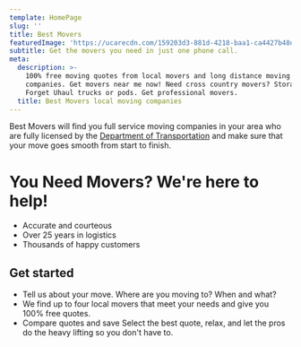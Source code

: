 ```yaml
---
template: HomePage
slug: ''
title: Best Movers
featuredImage: 'https://ucarecdn.com/159203d3-881d-4218-baa1-ca4427b48d0d/'
subtitle: Get the movers you need in just one phone call.
meta:
  description: >-
    100% free moving quotes from local movers and long distance moving
    companies. Get movers near me now! Need cross country movers? Storage?
    Forget Uhaul trucks or pods. Get professional movers. 
  title: Best Movers local moving companies
---
```

Best Movers will find you full service moving companies in your area who are fully licensed by the [Department of Transportation](www.transportation.gov) and make sure that your move goes smooth from start to finish. 



# You Need Movers? We're here to help!

* Accurate and courteous
* Over 25 years in logistics
* Thousands of happy customers

## Get started

* Tell us about your move.
  Where are you moving to? When and what?
* We find up to four local movers that meet your needs and give you 100% free quotes.
* Compare quotes and save
  Select the best quote, relax, and let the pros do the heavy lifting so you don't have to.
